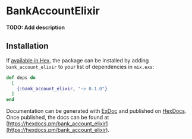 # BankAccountElixir

**TODO: Add description**

## Installation

If [available in Hex](https://hex.pm/docs/publish), the package can be installed
by adding `bank_account_elixir` to your list of dependencies in `mix.exs`:

```elixir
def deps do
  [
    {:bank_account_elixir, "~> 0.1.0"}
  ]
end
```

Documentation can be generated with [ExDoc](https://github.com/elixir-lang/ex_doc)
and published on [HexDocs](https://hexdocs.pm). Once published, the docs can
be found at [https://hexdocs.pm/bank_account_elixir](https://hexdocs.pm/bank_account_elixir).

